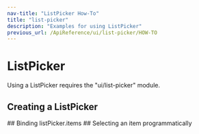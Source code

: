```yaml
---
nav-title: "ListPicker How-To"
title: "list-picker"
description: "Examples for using ListPicker"
previous_url: /ApiReference/ui/list-picker/HOW-TO
---
```

# ListPicker
Using a ListPicker requires the "ui/list-picker" module.
<snippet id='article-require-listpicker-module'/>
## Creating a ListPicker
<snippet id='article-create-listpicker'/>
## Binding listPicker.items
<snippet id='article-binding-listpickeritems'/>
## Selecting an item programmatically
<snippet id='article-selecting-item'/>
